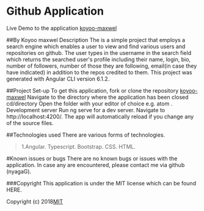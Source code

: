 # Github  Application
Live Demo to the application
[koyoo-maxwel](https://github.com/koyoo-maxwel/github-app.io)

##By Koyoo maxwel
Description
The is a simple project that employs a search engine which enables a user to view and find various users and repositories on github. The user types in the username in the search field which returns the searched user's profile including their name, login, bio, number of followers, number of those they are following, email(in case they have indicated) in addition to the repos credited to them. This project was generated with Angular CLI version 6.1.2.

##Project Set-up
To get this application, fork or clone the repository 
[koyoo-maxwel](https://github.com/koyoo-maxwel/github-app.git)
Navigate to the directory where the application has been closed cd/directory
Open the folder with your editor of choice e.g. atom .
Development server
Run ng serve for a dev server. Navigate to http://localhost:4200/. The app will automatically reload if you change any of the source files.

##Technologies used
There are various forms of technologies.

>1.Angular.
>Typescript.
>Bootstrap.
>CSS.
>HTML.

#Known issues or bugs
There are no known bugs or issues with the application. In case any are encountered, please contact me via github (nyagaG).

###Copyright
This application is under the MIT license which can be found HERE.

Copyright (c) 2018[MIT](LICENCE)

